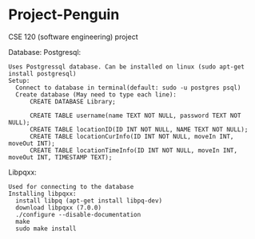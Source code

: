 # Project-Penguin
CSE 120 (software engineering) project

Database:
  Postgresql:
	
    Uses Postgressql database. Can be installed on linux (sudo apt-get install postgresql)
    Setup:
      Connect to database in terminal(default: sudo -u postgres psql)
      Create database (May need to type each line):
          CREATE DATABASE Library;
        
          CREATE TABLE username(name TEXT NOT NULL, password TEXT NOT NULL);
          CREATE TABLE locationID(ID INT NOT NULL, NAME TEXT NOT NULL);
          CREATE TABLE locationCurInfo(ID INT NOT NULL, moveIn INT, moveOut INT);
          CREATE TABLE locationTimeInfo(ID INT NOT NULL, moveIn INT, moveOut INT, TIMESTAMP TEXT); 
    
  Libpqxx:
	
    Used for connecting to the database
    Installing libpqxx:
      install libpq (apt-get install libpq-dev)
      download libpqxx (7.0.0)
      ./configure --disable-documentation
      make
      sudo make install
  
  
